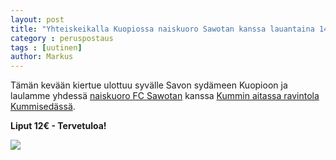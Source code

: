 ```yaml
---
layout: post
title: "Yhteiskeikalla Kuopiossa naiskuoro Sawotan kanssa lauantaina 14. huhtikuuta klo 19.00"
category : peruspostaus
tags : [uutinen]
author: Markus
---
```


Tämän kevään kiertue ulottuu syvälle Savon sydämeen Kuopioon ja laulamme yhdessä [naiskuoro FC Sawotan](http://fcsawottary.simplesite.com/) kanssa [Kummin aitassa ravintola Kummisedässä](http://www.kummiseta.com/).

**Liput 12€ - Tervetuloa!**

![](http://aanipaat.net/kuvat/blog_images/2018_kuopio_juliste.jpg)





